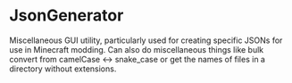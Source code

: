 # JsonGenerator

Miscellaneous GUI utility, particularly used for creating specific JSONs for use in Minecraft modding.
Can also do miscellaneous things like bulk convert from camelCase <-> snake_case or get the names of files in a directory without extensions.
